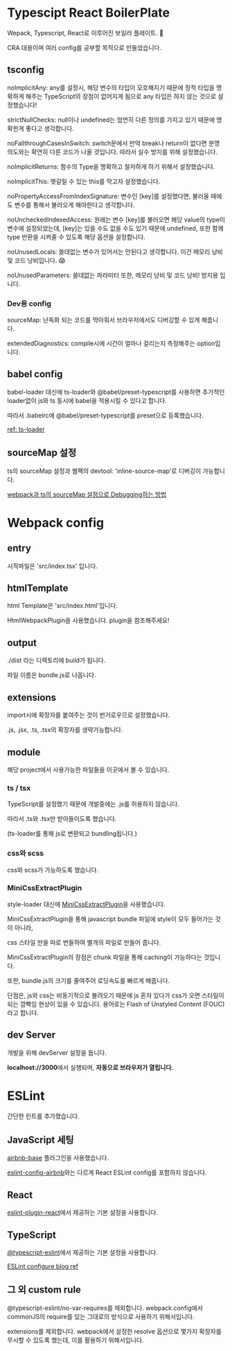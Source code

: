 # Typescipt React BoilerPlate

Wepack, Typescript, React로 이루어진 보일러 플레이트. 🍳

CRA 대용이며 여러 config를 공부할 목적으로 만들었습니다.

## tsconfig

noImplicitAny: any를 설정시, 해당 변수의 타입이 모호해지기 때문에 정적 타입을 명확하게 해주는 TypeScript의 장점이 없어지게 됨으로 any 타입은 하지 않는 것으로 설정했습니다!

strictNullChecks: null이나 undefined는 엄연히 다른 정의를 가지고 있기 때문에 명확한게 좋다고 생각합니다.

noFallthroughCasesInSwitch: switch문에서 만약 break나 return이 없다면 분명 의도와는 확연히 다른 코드가 나올 것입니다. 따라서 실수 방지를 위해 설정했습니다.

noImplicitReturns: 함수의 Type을 명확하고 철저하게 하기 위해서 설정했습니다.

noImplicitThis: 헷갈릴 수 있는 this를 막고자 설정했습니다.

noPropertyAccessFromIndexSignature: 변수인 [key]를 설정했다면, 불러올 때에도 변수를 통해서 불러오게 해야한다고 생각합니다.

noUncheckedIndexedAccess: 원래는 변수 [key]를 불러오면 해당 value의 type이 변수에 설정되었는데, [key]는 있을 수도 없을 수도 있기 때문에 undefined, 또한 함께 type 반환을 시켜줄 수 있도록 해당 옵션을 설정합니다.

noUnusedLocals: 쓸데없는 변수가 있어서는 안된다고 생각합니다. 이건 메모리 낭비 및 코드 낭비입니다. 😱

noUnusedParameters: 쓸데없는 파라미터 또한, 메모리 낭비 및 코드 낭비! 방지용 입니다.

### Dev용 config

sourceMap: 난독화 되는 코드를 막아줘서 브라우저에서도 디버깅할 수 있게 해줍니다.

extendedDiagnostics: compile시에 시간이 얼마나 걸리는지 측정해주는 option입니다.

## babel config

babel-loader 대신에 ts-loader와 @babel/preset-typescript를 사용하면 추가적인 loader없이 js와 ts 동시에 babel을 적용시킬 수 있다고 합니다.

따라서 .babelrc에 @babel/preset-typescript를 preset으로 등록했습니다.

[ref: ts-loader](https://webpack.js.org/guides/typescript/#loader)

## sourceMap 설정

ts의 sourceMap 설정과 웹팩의 devtool: 'inline-source-map'로 디버깅이 가능합니다.

[webpack과 ts의 sourceMap 설정으로 Debugging하는 방법](https://webpack.js.org/guides/typescript/#source-maps)

# Webpack config

## entry

시작파일은 'src/index.tsx' 입니다.

## htmlTemplate

html Template은 'src/index.html'입니다.

HtmlWebpackPlugin을 사용했습니다. plugin을 참조해주세요!

## output

./dist 라는 디렉토리에 build가 됩니다.

파일 이름은 bundle.js로 나옵니다.

## extensions

import시에 확장자를 붙여주는 것이 번거로우므로 설정했습니다.

.js, .jsx, .ts, .tsx의 확장자를 생략가능합니다.

## module

해당 project에서 사용가능한 파일들을 이곳에서 볼 수 있습니다.

### ts / tsx

TypeScript를 설정했기 때문에 개발중에는 .js를 허용하지 않습니다.

따라서 .ts와 .tsx만 받아들이도록 했습니다.

(ts-loader를 통해 js로 변환되고 bundling됩니다.)

### css와 scss

css와 scss가 가능하도록 했습니다.

### MiniCssExtractPlugin

style-loader 대신에 [MiniCssExtractPlugin](https://webpack.js.org/plugins/mini-css-extract-plugin/)을 사용했습니다.

MiniCssExtractPlugin을 통해 javascript bundle 파일에 style이 모두 들어가는 것이 아니라,

css 스타일 만을 따로 번들하여 별개의 파일로 만들어 줍니다.

MiniCssExtractPlugin의 장점은 chunk 파일을 통해 caching이 가능하다는 것입니다.

또한, bundle.js의 크기를 줄여주어 로딩속도를 빠르게 해줍니다.

단점은, js와 css는 비동기적으로 불려오기 때문에 js 혼자 있다가 css가 오면 스타일이 되는 깜빡임 현상이 있을 수 있습니다. 용어로는 Flash of Unstyled Content (FOUC) 라고 합니다.

## dev Server

개발을 위해 devServer 설정을 둡니다.

**localhost://3000**에서 실행되며, **자동으로 브라우저가 열립니다.**

# ESLint

간단한 린트를 추가했습니다.

## JavaScript 세팅

[airbnb-base](https://www.npmjs.com/package/eslint-config-airbnb-base) 플러그인을 사용했습니다.

[eslint-config-airbnb](https://www.npmjs.com/package/eslint-config-airbnb)와는 다르게 React ESLint config를 포함하지 않습니다.

## React

[eslint-plugin-react](https://github.com/yannickcr/eslint-plugin-react#configuration)에서 제공하는 기본 설정을 사용합니다.

## TypeScript

[@typescript-eslint](https://eslint.org/blog/2019/01/future-typescript-eslint)에서 제공하는 기본 설정을 사용합니다.

[ESLint configure blog ref](https://flamingotiger.github.io/javascript/eslint-setup/)

## 그 외 custom rule

@typescript-eslint/no-var-requires를 제외합니다. webpack config에서 commonJS의 require를 있는 그대로의 방식으로 사용하기 위해서입니다.

extensions를 제외합니다. webpack에서 설정한 resolve 옵션으로 몇가지 확장자를 무시할 수 있도록 했는데, 이를 활용하기 위해서입니다.

